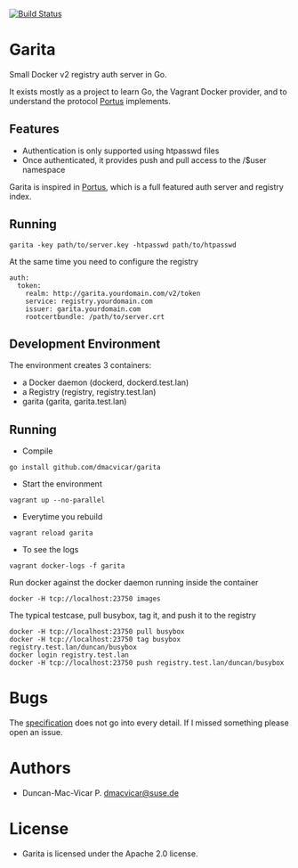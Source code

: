 
[![Build Status](https://travis-ci.org/dmacvicar/garita.svg?branch=master)](https://travis-ci.org/dmacvicar/garita)

# Garita

Small Docker v2 registry auth server in Go.

It exists mostly as a project to learn Go, the Vagrant Docker provider, and
to understand the protocol [Portus](https://github.com/SUSE/Portus) implements.

## Features

* Authentication is only supported using htpasswd files
* Once authenticated, it provides push and pull access to the
  /$user namespace

Garita is inspired in [Portus](https://github.com/SUSE/Portus), which
is a full featured auth server and registry index.

## Running

```
garita -key path/to/server.key -htpasswd path/to/htpasswd
```

At the same time you need to configure the registry

```
auth:
  token:
    realm: http://garita.yourdomain.com/v2/token
    service: registry.yourdomain.com
    issuer: garita.yourdomain.com
    rootcertbundle: /path/to/server.crt
```

## Development Environment

The environment creates 3 containers:

* a Docker daemon (dockerd, dockerd.test.lan)
* a Registry (registry, registry.test.lan)
* garita (garita, garita.test.lan)

## Running

* Compile

```
go install github.com/dmacvicar/garita
```

* Start the environment

```
vagrant up --no-parallel
```

* Everytime you rebuild

```
vagrant reload garita
```

* To see the logs

```
vagrant docker-logs -f garita
```

Run docker against the docker daemon running inside the container

```
docker -H tcp://localhost:23750 images
```

The typical testcase, pull busybox, tag it, and push it to the registry

```
docker -H tcp://localhost:23750 pull busybox
docker -H tcp://localhost:23750 tag busybox registry.test.lan/duncan/busybox
docker login registry.test.lan
docker -H tcp://localhost:23750 push registry.test.lan/duncan/busybox
```

# Bugs

The [specification](https://docs.docker.com/registry/spec/auth/token/) does not go into every detail. If I missed something please open an issue.

# Authors

* Duncan-Mac-Vicar P. <dmacvicar@suse.de>

# License

* Garita is licensed under the Apache 2.0 license.

